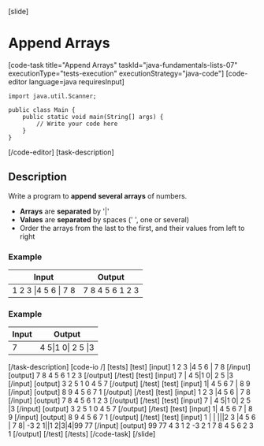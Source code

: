 [slide]
# Append Arrays
[code-task title="Append Arrays" taskId="java-fundamentals-lists-07" executionType="tests-execution" executionStrategy="java-code"]
[code-editor language=java requiresInput]
```
import java.util.Scanner;

public class Main {
    public static void main(String[] args) {
        // Write your code here
    }
}
```
[/code-editor]
[task-description]
## Description
Write a program to **append several arrays** of numbers.
- **Arrays** are **separated** by '|'
- **Values** are **separated** by spaces (' ', one or several)
- Order the arrays from the last to the first, and their values from left to right

### Example
| **Input** | **Output** |
| --- | --- |
| 1 2 3 \|4 5 6 \|  7  8  | 7 8 4 5 6 1 2 3 |

### Example
| **Input** | **Output** |
| --- | --- |
| 7 | 4  5\|1 0\| 2 5 \|3  | 3 2 5 1 0 4 5 7 |

[/task-description]
[code-io /]
[tests]
[test]
[input]
1 2 3 |4 5 6 |  7  8
[/input]
[output]
7 8 4 5 6 1 2 3
[/output]
[/test]
[test]
[input]
7 | 4  5|1 0| 2 5 |3
[/input]
[output]
3 2 5 1 0 4 5 7
[/output]
[/test]
[test]
[input]
1| 4 5 6 7 | 8 9
[/input]
[output]
8 9 4 5 6 7 1
[/output]
[/test]
[test]
[input]
1 2 3 |4 5 6 |  7  8
[/input]
[output]
7 8 4 5 6 1 2 3
[/output]
[/test]
[test]
[input]
7 | 4  5|1 0| 2 5 |3
[/input]
[output]
3 2 5 1 0 4 5 7
[/output]
[/test]
[test]
[input]
1| 4 5 6 7 | 8 9
[/input]
[output]
8 9 4 5 6 7 1
[/output]
[/test]
[test]
[input]
1 | | |||2   3 |4   5 6 | 7 8| -3 2   1||1 2|3|4|99 77
[/input]
[output]
99 77 4 3 1 2 -3 2 1 7 8 4 5 6 2 3 1
[/output]
[/test]
[/tests]
[/code-task]
[/slide]